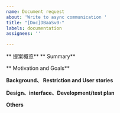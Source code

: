 ```yaml
---
name: Document request
about: 'Write to async communication '
title: "[Doc]DBaaSv0-"
labels: documentation
assignees: ''

---
```


** 提案概览**
** Summary**

** Motivation and Goals**

**Background、 Restriction and User stories**

**Design、interface、Development/test plan**

**Others**
